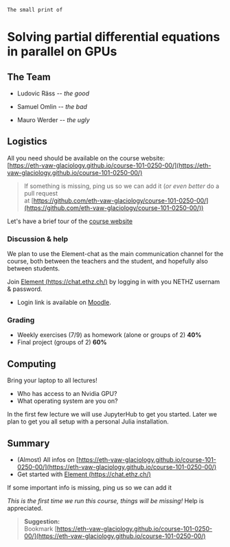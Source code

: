 <!--This file was generated, do not modify it.-->
$\texttt{The small print of}$

# Solving partial differential equations in parallel on GPUs

## The Team

- Ludovic Räss -- _the good_

- Samuel Omlin -- _the bad_

- Mauro Werder -- _the ugly_

## Logistics

All you need should be available on the course website:\
[https://eth-vaw-glaciology.github.io/course-101-0250-00/](https://eth-vaw-glaciology.github.io/course-101-0250-00/)

> If something is missing, ping us so we can add it (_or even better_ do a pull request\
> at [https://github.com/eth-vaw-glaciology/course-101-0250-00/](https://github.com/eth-vaw-glaciology/course-101-0250-00/))

Let's have a brief tour of the [course website](https://eth-vaw-glaciology.github.io/course-101-0250-00/)

### Discussion & help

We plan to use the Element-chat as the main communication channel for the course, both between the teachers and the student, and hopefully also between students.

Join [Element (https://chat.ethz.ch/)](https://chat.ethz.ch/) by logging in with you NETHZ usernam & password.
  - Login link is available on [Moodle](https://moodle-app2.let.ethz.ch/mod/url/view.php?id=632283).

### Grading

- Weekly exercises (7/9) as homework (alone or groups of 2) **40%**
- Final project (groups of 2) **60%**

## Computing

Bring your laptop to all lectures!

- Who has access to an Nvidia GPU?
- What operating system are you on?

In the first few lecture we will use JupyterHub to get you started. Later we plan to get you all setup with a personal Julia installation.

## Summary

- (Almost) All infos on [https://eth-vaw-glaciology.github.io/course-101-0250-00/](https://eth-vaw-glaciology.github.io/course-101-0250-00/)
- Get started with [Element (https://chat.ethz.ch/)](https://chat.ethz.ch/)

If some important info is missing, ping us so we can add it

_This is the first time we run this course, things will be missing!_  Help is appreciated.

> **Suggestion:**\
> Bookmark [https://eth-vaw-glaciology.github.io/course-101-0250-00/](https://eth-vaw-glaciology.github.io/course-101-0250-00/)

